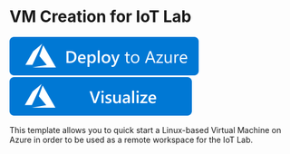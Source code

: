 # VM Creation for IoT Lab

[![Deploy To Azure](https://raw.githubusercontent.com/GiovanniGrieco/iot-lab-workspace-quickstart/main/images/deploytoazure.svg?sanitize=true)](https://portal.azure.com/#create/Microsoft.Template/uri/https%3A%2F%2Fraw.githubusercontent.com%2FGiovanniGrieco%2Fiot-lab-workspace-quickstart%2Fmain%2Fazuredeploy.json)
[![Visualize](https://raw.githubusercontent.com/GiovanniGrieco/iot-lab-workspace-quickstart/main/images/visualizebutton.svg?sanitize=true)](http://armviz.io/#/?load=https%3A%2F%2Fraw.githubusercontent.com%2FGiovanniGrieco%2Fiot-lab-workspace-quickstart%2Fmain%2Fazuredeploy.json)

This template allows you to quick start a Linux-based Virtual Machine on Azure in order to be used as a remote workspace for the IoT Lab.
